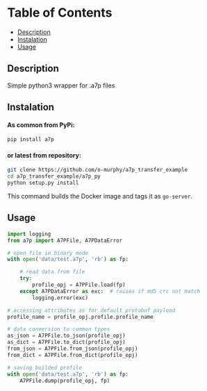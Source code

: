 # Table of Contents

- [Description](#project-overview)
- [Instalation](#instalation)
- [Usage](#usage)

## Description

Simple python3 wrapper for .a7p files

## Instalation

#### As common from PyPi:
```bash
pip install a7p
```

#### or latest from repository:
```bash
git clone https://github.com/o-murphy/a7p_transfer_example
cd a7p_transfer_example/a7p_py
python setup.py install
```

This command builds the Docker image and tags it as `go-server`.

## Usage

```python
import logging
from a7p import A7PFile, A7PDataError

# open file in binary mode
with open('data/test.a7p', 'rb') as fp:

    # read data from file
    try:
        profile_opj = A7PFile.load(fp)
    except A7PDataError as exc:  # raises if md5 crc not match
        logging.error(exc)

# accessing attributes as for default protobuf payload
profile_name = profile_opj.profile.profile_name    

# data conversion to common types
as_json = A7PFile.to_json(profile_opj)
as_dict = A7PFile.to_dict(profile_opj)
from_json = A7PFile.from_json(profile_opj)
from_dict = A7PFile.from_dict(profile_opj)

# saving builded profile
with open('data/test.a7p', 'rb') as fp:
    A7PFile.dump(profile_opj, fp)
```
